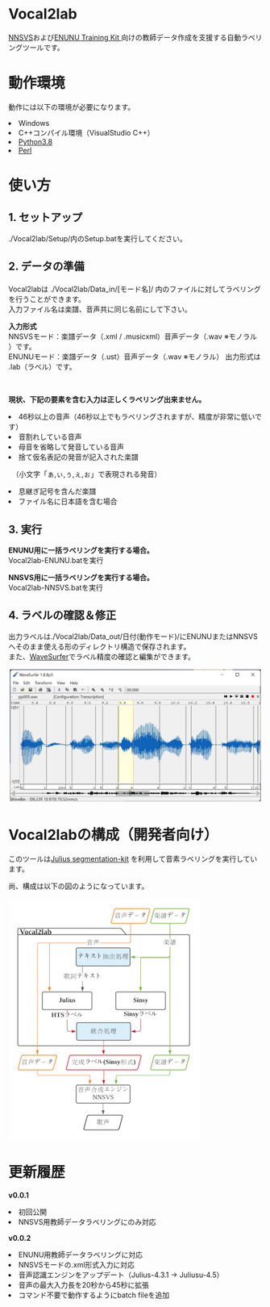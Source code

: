 # Vocal2lab

<p><a href="https://github.com/r9y9/nnsvs">NNSVS</a>および<a href="https://github.com/oatsu-gh/enunu_training_kit">ENUNU Training Kit </a>向けの教師データ作成を支援する自動ラベリングツールです。
</p>

<h1>動作環境</h1>

<p>動作には以下の環境が必要になります。</p>

<li>Windows</li>

<li>C++コンパイル環境（VisualStudio C++）</li>

<li><a href = "https://www.python.org/ftp/python/3.8.10/python-3.8.10-amd64.exe">Python3.8 </a></li>

<li><a href = "https://strawberryperl.com/">Perl</a></li>


<h1>使い方</h1>
<h2>1. セットアップ</h2>
<p>./Vocal2lab/Setup/内のSetup.batを実行してください。</p>


<h2><p>2. データの準備</h2>

<p>Vocal2labは ./Vocal2lab/Data_in/[モード名]/ 内のファイルに対してラベリングを行うことができます。<br>
入力ファイル名は楽譜、音声共に同じ名前にして下さい。</p>
<b>入力形式</b><br>
NNSVSモード：楽譜データ（.xml / .musicxml）音声データ（.wav ※モノラル ）です。<br>
ENUNUモード：楽譜データ（.ust）音声データ（.wav ※モノラル）
出力形式は .lab（ラベル）です。</p><br>

<b>現状、下記の要素を含む入力は正しくラベリング出来ません。</p></b>

<li>46秒以上の音声（46秒以上でもラベリングされますが、精度が非常に低いです）</li>

<li>音割れしている音声</li>

<li>母音を省略して発音している音声</li>

<li>捨て仮名表記の発音が記入された楽譜<br>

　（小文字「ぁ,ぃ,ぅ,ぇ,ぉ」で表現される発音）</li>

<li>息継ぎ記号を含んだ楽譜</li>

<li>ファイル名に日本語を含む場合</li>



<h2>3. 実行</h2>
<p><b>ENUNU用に一括ラベリングを実行する場合。</b><br>
    Vocal2lab-ENUNU.batを実行</p>

<p><strong>NNSVS用に一括ラベリングを実行する場合。</strong><br>
    Vocal2lab-NNSVS.batを実行</p>
</p>


<h2>4. ラベルの確認＆修正</h2>

<p>出力ラベルは./Vocal2lab/Data_out/日付(動作モード)/にENUNUまたはNNSVSへそのまま使える形のディレクトリ構造で保存されます。<br>また、<a href="https://www.speech.kth.se/wavesurfer/man.html">WaveSurfer</a>でラベル精度の確認と編集ができます。</p>

<img src="./bin/Github_img/WaveSurfer.jpg" alt="WaveSurfer" title="WaveSurfer">

<h1>Vocal2labの構成（開発者向け）</h1>

<p>このツールは<a href="https://github.com/julius-speech/segmentation-kit">Julius segmentation-kit</a> を利用して音素ラベリングを実行しています。<br>

尚、構成は以下の図のようになっています。</p>

<img src="./bin/Github_img/Vocal2lab.jpg" alt="Vocal2lab" title="Vocal2lab">

<h1>更新履歴</h1>
<b><p>v0.0.1</b></p>
<li>初回公開</li>
<li>NNSVS用教師データラベリングにのみ対応</li>

<b><p>v0.0.2</b></p>
<li>ENUNU用教師データラベリングに対応</li>
<li>NNSVSモードの.xml形式入力に対応</li>
<li>音声認識エンジンをアップデート（Julius-4.3.1 → Juliusu-4.5）</li>
<li>音声の最大入力長を20秒から45秒に拡張</li>
<li>コマンド不要で動作するようにbatch fileを追加</li>
